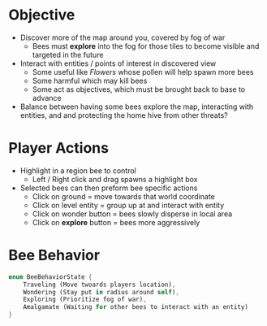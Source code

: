 
# Objective
- Discover more of the map around you, covered by fog of war
	- Bees must **explore** into the fog for those tiles to become visible and targeted in the future
- Interact with entities / points of interest in discovered view
	- Some useful like *Flowers* whose pollen will help spawn more bees
	- Some harmful which may kill bees
	- Some act as objectives, which must be brought back to base to advance
- Balance between having some bees explore the map, interacting with entities, and and protecting the home hive from other threats? 

# Player Actions
- Highlight in a region bee to control
	- Left / Right click and drag spawns a highlight box
- Selected bees can then preform bee specific actions
	- Click on ground = move towards that world coordinate
	- Click on level entity = group up at and interact with entity
	- Click on wonder button = bees slowly disperse in local area
	- Click on **explore** button = bees more aggressively 

# Bee Behavior

```rust
enum BeeBehaviorState {
	Traveling (Move twoards players location),
	Wondering (Stay put in radius around self),
	Exploring (Prioritize fog of war),
	Amalgamate (Waiting for other bees to interact with an entity)
}
```